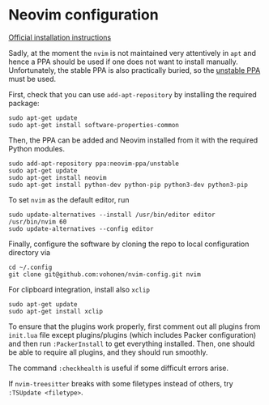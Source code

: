 # Neovim configuration

[Official installation instructions](https://github.com/neovim/neovim/wiki/Installing-Neovim)

Sadly, at the moment the `nvim` is not maintained very attentively in `apt` and hence a PPA should be used if one does not want to install manually. Unfortunately, the stable PPA is also practically buried, so the [unstable PPA](https://launchpad.net/~neovim-ppa/+archive/ubuntu/unstable) must be used.

First, check that you can use `add-apt-repository` by installing the required package:

```shell
sudo apt-get update
sudo apt-get install software-properties-common
```

Then, the PPA can be added and Neovim installed from it with the required Python modules. 

```shell
sudo add-apt-repository ppa:neovim-ppa/unstable
sudo apt-get update
sudo apt-get install neovim
sudo apt-get install python-dev python-pip python3-dev python3-pip
```

To set `nvim` as the default editor, run 

```shell
sudo update-alternatives --install /usr/bin/editor editor /usr/bin/nvim 60
sudo update-alternatives --config editor
```


Finally, configure the software by cloning the repo to local configuration directory via 

```shell
cd ~/.config
git clone git@github.com:vohonen/nvim-config.git nvim
```
For clipboard integration, install also `xclip`
```shell
sudo apt-get update
sudo apt-get install xclip
```

To ensure that the plugins work properly, first comment out all plugins from `init.lua` file except plugins/plugins (which includes Packer configuration) and then run `:PackerInstall` to get everything installed. Then, one should be able to require all plugins, and they should run smoothly.

The command `:checkhealth` is useful if some difficult errors arise.

If `nvim-treesitter` breaks with some filetypes instead of others, try `:TSUpdate <filetype>`.
